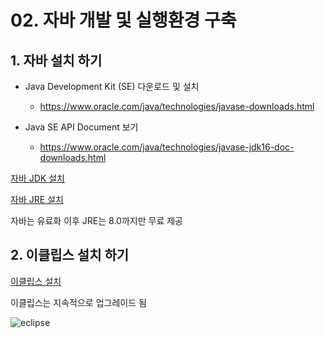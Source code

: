
# 02. 자바 개발 및 실행환경 구축


## 1. 자바 설치 하기

 + Java Development Kit (SE) 다운로드 및 설치

    + https://www.oracle.com/java/technologies/javase-downloads.html
     
 + Java SE API Document 보기
    
    + https://www.oracle.com/java/technologies/javase-jdk16-doc-downloads.html
   
[자바 JDK 설치](https://www.oracle.com/java/technologies/javase-jdk15-downloads.html)

[자바 JRE 설치](https://www.oracle.com/java/technologies/javase-jre8-downloads.html)

자바는 유료화 이후 JRE는 8.0까지만 무료 제공

## 2. 이클립스 설치 하기

[이클립스 설치](https://www.eclipse.org/downloads/)

이클립스는 지속적으로 업그레이드 됨

![eclipse](./img/eclipse.PNG)


